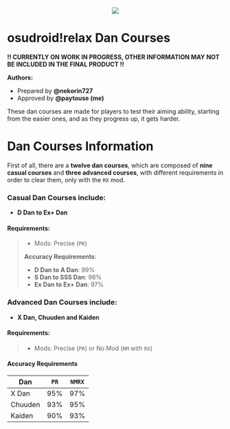 <center>
  <img src="https://github.com/LouieNotHere/LouieNotHere/assets/168345503/730703e5-9cbf-4b21-ab33-8f17322d15c6">
</center>

# osudroid!relax Dan Courses

**!! CURRENTLY ON WORK IN PROGRESS, OTHER INFORMATION MAY NOT BE INCLUDED IN THE FINAL PRODUCT !!**

**Authors:**
- Prepared by **@nekorin727**
- Approved by **@paytouse (me)**

These dan courses are made for players to test their aiming ability, starting from the easier ones, and as they progress up, it gets harder.

# Dan Courses Information
First of all, there are a **twelve dan courses**, which are composed of **nine casual courses** and **three advanced courses**, with different requirements in order to clear them, only with the `RX` mod.

### Casual Dan Courses include:
- **D Dan to Ex+ Dan**

#### Requirements:
> - Mods: Precise (`PR`)
> 
> **Accuracy Requirements**:
> - **D Dan to A Dan**: 99%
> - **S Dan to SSS Dan**: 98%
> - **Ex Dan to Ex+ Dan**: 97%

### Advanced Dan Courses include:
- **X Dan, Chuuden and Kaiden**

#### Requirements:
> - Mods: Precise (`PR`) or No Mod (`NM` with `RX`)

#### Accuracy Requirements
| Dan | `PR` | `NMRX` |
|--------|----|----|
| X Dan | 95% | 97% |
| Chuuden | 93% | 95% |
| Kaiden | 90% | 93% |
